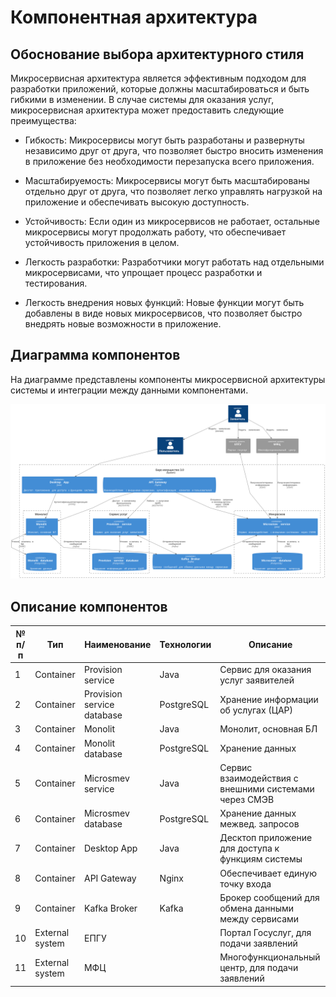 # Компонентная архитектура

## Обоснование выбора архитектурного стиля

Микросервисная архитектура является эффективным подходом для разработки приложений, которые должны масштабироваться и быть гибкими в изменении. В случае системы для оказания услуг, микросервисная архитектура может предоставить следующие преимущества:

- Гибкость: Микросервисы могут быть разработаны и развернуты независимо друг от друга, что позволяет быстро вносить изменения в приложение без необходимости перезапуска всего приложения.

- Масштабируемость: Микросервисы могут быть масштабированы отдельно друг от друга, что позволяет легко управлять нагрузкой на приложение и обеспечивать высокую доступность.

- Устойчивость: Если один из микросервисов не работает, остальные микросервисы могут продолжать работу, что обеспечивает устойчивость приложения в целом.

- Легкость разработки: Разработчики могут работать над отдельными микросервисами, что упрощает процесс разработки и тестирования.

- Легкость внедрения новых функций: Новые функции могут быть добавлены в виде новых микросервисов, что позволяет быстро внедрять новые возможности в приложение.

## Диаграмма компонентов

На диаграмме представлены компоненты микросервисной архитектуры системы и интеграции между данными компонентами.

![](diagrams/out/architecture.svg)

## Описание компонентов

| № п/п | Тип             | Наименование                       | Технологии    | Описание                                                                                  |
| ----- | --------------- | ---------------------------------- | ------------- | ----------------------------------------------------------------------------------------- |
| 1     | Container       | Provision service                  | Java          | Сервис для оказания услуг заявителей                                                      |
| 2     | Container       | Provision service database         | PostgreSQL    | Хранение информации об услугах (ЦАР)                                                      |
| 3     | Container       | Monolit                            | Java          | Монолит, основная БЛ                                                                      |
| 4     | Container       | Monolit database                   | PostgreSQL    | Хранение данных                                                                           |
| 5     | Container       | Microsmev service                  | Java          | Сервис взаимодействия с внешними системами через СМЭВ                                     |
| 6     | Container       | Microsmev database                 | PostgreSQL    | Хранение данных межвед. запросов                                                          |
| 7     | Container       | Desktop App                        | Java          | Десктоп приложение для доступа к функциям системы                                         |
| 8     | Container       | API Gateway                        | Nginx         | Обеспечивает единую точку входа                                                           |
| 9     | Container       | Kafka Broker                       | Kafka         | Брокер сообщений для обмена данными между сервисами                                       |
| 10    | External system | ЕПГУ                               |               | Портал Госуслуг, для подачи заявлений                                                     |
| 11    | External system | МФЦ                                |               | Многофункциональный центр, для подачи заявлений                                           |